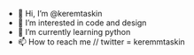 - 👋 Hi, I’m @keremtaskin
- 👀 I’m interested in code and design
- 🌱 I’m currently learning python
- 📫 How to reach me // twitter = keremmtaskin

<!---
keremtaskin/keremtaskin is a ✨ special ✨ repository because its `README.md` (this file) appears on your GitHub profile.
You can click the Preview link to take a look at your changes.
--->
